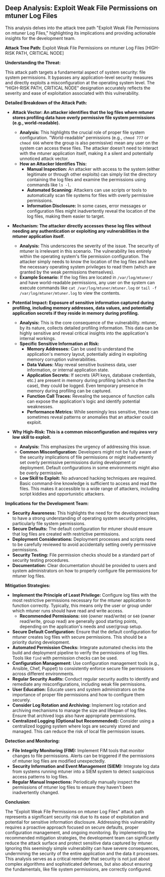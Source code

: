 ## Deep Analysis: Exploit Weak File Permissions on mtuner Log Files

This analysis delves into the attack tree path "Exploit Weak File Permissions on mtuner Log Files," highlighting its implications and providing actionable insights for the development team.

**Attack Tree Path:** Exploit Weak File Permissions on mtuner Log Files [HIGH-RISK PATH, CRITICAL NODE]

**Understanding the Threat:**

This attack path targets a fundamental aspect of system security: file system permissions. It bypasses any application-level security measures and directly exploits a misconfiguration at the operating system level. The "HIGH-RISK PATH, CRITICAL NODE" designation accurately reflects the severity and ease of exploitation associated with this vulnerability.

**Detailed Breakdown of the Attack Path:**

* **Attack Vector: An attacker identifies that the log files where mtuner stores profiling data have overly permissive file system permissions (e.g., world-readable).**
    * **Analysis:** This highlights the crucial role of proper file system configuration. "World-readable" permissions (e.g., `chmod 777` or `chmod 666` where the group is also permissive) mean any user on the system can access these files. The attacker doesn't need to interact with the mtuner application itself, making it a silent and potentially unnoticed attack vector.
    * **How an Attacker Identifies This:**
        * **Manual Inspection:** An attacker with access to the system (either legitimate or through other exploits) can simply list the directory containing the log files and examine the permissions using commands like `ls -l`.
        * **Automated Scanning:** Attackers can use scripts or tools to automatically scan file systems for files with overly permissive permissions.
        * **Information Disclosure:**  In some cases, error messages or configuration files might inadvertently reveal the location of the log files, making them easier to target.

* **Mechanism: The attacker directly accesses these log files without needing any authentication or exploiting any vulnerabilities in the mtuner application itself.**
    * **Analysis:** This underscores the severity of the issue. The security of mtuner is irrelevant in this scenario. The vulnerability lies entirely within the operating system's file permission configuration. The attacker simply needs to know the location of the log files and have the necessary operating system privileges to read them (which are granted by the weak permissions themselves).
    * **Example Scenario:** If the log files are located in `/var/log/mtuner/` and have world-readable permissions, any user on the system can execute commands like `cat /var/log/mtuner/mtuner.log` or `tail -f /var/log/mtuner/mtuner.log` to view the contents.

* **Potential Impact: Exposure of sensitive information captured during profiling, including memory addresses, data values, and potentially application secrets if they reside in memory during profiling.**
    * **Analysis:** This is the core consequence of the vulnerability. mtuner, by its nature, collects detailed profiling information. This data can be highly sensitive and reveal critical insights into the application's internal workings.
    * **Specific Sensitive Information at Risk:**
        * **Memory Addresses:**  Can be used to understand the application's memory layout, potentially aiding in exploiting memory corruption vulnerabilities.
        * **Data Values:**  May reveal sensitive business data, user information, or internal application state.
        * **Application Secrets:** If secrets (API keys, database credentials, etc.) are present in memory during profiling (which is often the case), they could be logged. Even temporary presence in memory during profiling can be captured.
        * **Function Call Traces:**  Revealing the sequence of function calls can expose the application's logic and identify potential weaknesses.
        * **Performance Metrics:** While seemingly less sensitive, these can sometimes reveal patterns or anomalies that an attacker could exploit.

* **Why High-Risk: This is a common misconfiguration and requires very low skill to exploit.**
    * **Analysis:** This emphasizes the urgency of addressing this issue.
    * **Common Misconfiguration:**  Developers might not be fully aware of the security implications of file permissions or might inadvertently set overly permissive permissions during development or deployment. Default configurations in some environments might also be overly permissive.
    * **Low Skill to Exploit:**  No advanced hacking techniques are required. Basic command-line knowledge is sufficient to access and read the files. This makes it accessible to a wide range of attackers, including script kiddies and opportunistic attackers.

**Implications for the Development Team:**

* **Security Awareness:**  This highlights the need for the development team to have a strong understanding of operating system security principles, particularly file system permissions.
* **Secure Defaults:**  The default configuration for mtuner should ensure that log files are created with restrictive permissions.
* **Deployment Considerations:**  Deployment processes and scripts need to be carefully reviewed to avoid accidentally setting overly permissive permissions.
* **Security Testing:**  File permission checks should be a standard part of security testing procedures.
* **Documentation:**  Clear documentation should be provided to users and system administrators on how to properly configure file permissions for mtuner log files.

**Mitigation Strategies:**

* **Implement the Principle of Least Privilege:**  Configure log files with the most restrictive permissions necessary for the mtuner application to function correctly. Typically, this means only the user or group under which mtuner runs should have read and write access.
    * **Recommended Permissions:** `600` (owner read/write) or `640` (owner read/write, group read) are generally good starting points, depending on the application's needs and user/group setup.
* **Secure Default Configuration:**  Ensure that the default configuration for mtuner creates log files with secure permissions. This should be a priority during development.
* **Automated Permission Checks:**  Integrate automated checks into the build and deployment pipeline to verify the permissions of log files. Tools like `find` with permission checks can be used.
* **Configuration Management:**  Use configuration management tools (e.g., Ansible, Chef, Puppet) to consistently enforce secure file permissions across different environments.
* **Regular Security Audits:**  Conduct regular security audits to identify and remediate any misconfigurations, including weak file permissions.
* **User Education:**  Educate users and system administrators on the importance of proper file permissions and how to configure them securely.
* **Consider Log Rotation and Archiving:** Implement log rotation and archiving mechanisms to manage the size and lifespan of log files. Ensure that archived logs also have appropriate permissions.
* **Centralized Logging (Optional but Recommended):**  Consider using a centralized logging system where logs are securely stored and managed. This can reduce the risk of local file permission issues.

**Detection and Monitoring:**

* **File Integrity Monitoring (FIM):**  Implement FIM tools that monitor changes to file permissions. Alerts can be triggered if the permissions of mtuner log files are modified unexpectedly.
* **Security Information and Event Management (SIEM):**  Integrate log data from systems running mtuner into a SIEM system to detect suspicious access patterns to log files.
* **Regular Manual Inspections:**  Periodically manually inspect the permissions of mtuner log files to ensure they haven't been inadvertently changed.

**Conclusion:**

The "Exploit Weak File Permissions on mtuner Log Files" attack path represents a significant security risk due to its ease of exploitation and potential for sensitive information disclosure. Addressing this vulnerability requires a proactive approach focused on secure defaults, proper configuration management, and ongoing monitoring. By implementing the recommended mitigation strategies, the development team can significantly reduce the attack surface and protect sensitive data captured by mtuner. Ignoring this seemingly simple vulnerability can have severe consequences, undermining the security of the entire application and the data it processes. This analysis serves as a critical reminder that security is not just about complex algorithms and sophisticated defenses, but also about ensuring the fundamentals, like file system permissions, are correctly configured.
